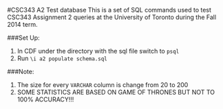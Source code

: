 #CSC343 A2 Test database
This is a set of SQL commands used to test CSC343 Assignment 2 queries at the University of Toronto during the Fall 2014 term.

###Set Up:
1. In CDF under the directory with the sql file switch to ```psql```
2. Run ```\i a2 populate schema.sql```

###Note:
1. The size for every ```VARCHAR``` column is change from 20 to 200
2. SOME STATISTICS ARE BASED ON GAME OF THRONES BUT NOT TO 100% ACCURACY!!!